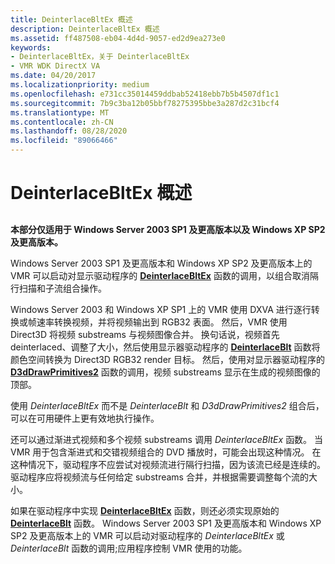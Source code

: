 ```yaml
---
title: DeinterlaceBltEx 概述
description: DeinterlaceBltEx 概述
ms.assetid: ff487508-eb04-4d4d-9057-ed2d9ea273e0
keywords:
- DeinterlaceBltEx，关于 DeinterlaceBltEx
- VMR WDK DirectX VA
ms.date: 04/20/2017
ms.localizationpriority: medium
ms.openlocfilehash: e731cc35014459ddbab52418ebb7b5b4507df1c1
ms.sourcegitcommit: 7b9c3ba12b05bbf78275395bbe3a287d2c31bcf4
ms.translationtype: MT
ms.contentlocale: zh-CN
ms.lasthandoff: 08/28/2020
ms.locfileid: "89066466"
---
```

# <a name="overview-of-deinterlacebltex"></a>DeinterlaceBltEx 概述


## <span id="ddk_overview_of_deinterlacebltex_gg"></span><span id="DDK_OVERVIEW_OF_DEINTERLACEBLTEX_GG"></span>


**本部分仅适用于 Windows Server 2003 SP1 及更高版本以及 Windows XP SP2 及更高版本。**

Windows Server 2003 SP1 及更高版本和 Windows XP SP2 及更高版本上的 VMR 可以启动对显示驱动程序的 [**DeinterlaceBltEx**](./dxva-deinterlacebobdeviceclass-deinterlacebltex.md) 函数的调用，以组合取消隔行扫描和子流组合操作。

Windows Server 2003 和 Windows XP SP1 上的 VMR 使用 DXVA 进行逐行转换或帧速率转换视频，并将视频输出到 RGB32 表面。 然后，VMR 使用 Direct3D 将视频 substreams 与视频图像合并。 换句话说，视频首先 deinterlaced、调整了大小，然后使用显示器驱动程序的 [**DeinterlaceBlt**](./dxva-deinterlacebobdeviceclass-deinterlaceblt.md) 函数将颜色空间转换为 Direct3D RGB32 render 目标。 然后，使用对显示器驱动程序的 [**D3dDrawPrimitives2**](/windows-hardware/drivers/ddi/d3dhal/nc-d3dhal-lpd3dhal_drawprimitives2cb) 函数的调用，视频 substreams 显示在生成的视频图像的顶部。

使用 *DeinterlaceBltEx* 而不是 *DeinterlaceBlt* 和 *D3dDrawPrimitives2* 组合后，可以在可用硬件上更有效地执行操作。

还可以通过渐进式视频和多个视频 substreams 调用 *DeinterlaceBltEx* 函数。 当 VMR 用于包含渐进式和交错视频组合的 DVD 播放时，可能会出现这种情况。 在这种情况下，驱动程序不应尝试对视频流进行隔行扫描，因为该流已经是连续的。 驱动程序应将视频流与任何给定 substreams 合并，并根据需要调整每个流的大小。

如果在驱动程序中实现 [**DeinterlaceBltEx**](./dxva-deinterlacebobdeviceclass-deinterlacebltex.md) 函数，则还必须实现原始的 [**DeinterlaceBlt**](./dxva-deinterlacebobdeviceclass-deinterlaceblt.md) 函数。 Windows Server 2003 SP1 及更高版本和 Windows XP SP2 及更高版本上的 VMR 可以启动对驱动程序的 *DeinterlaceBltEx* 或 *DeinterlaceBlt* 函数的调用;应用程序控制 VMR 使用的功能。

 

